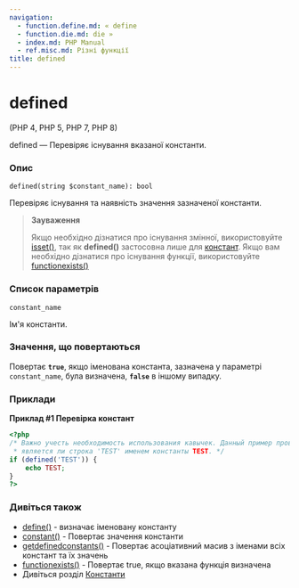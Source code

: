 ```yaml
---
navigation:
  - function.define.md: « define
  - function.die.md: die »
  - index.md: PHP Manual
  - ref.misc.md: Різні функції
title: defined
---
```

# defined

(PHP 4, PHP 5, PHP 7, PHP 8)

defined — Перевіряє існування вказаної константи.

### Опис

```methodsynopsis
defined(string $constant_name): bool
```

Перевіряє існування та наявність значення зазначеної константи.

> **Зауваження**
> 
> Якщо необхідно дізнатися про існування змінної, використовуйте [isset()](function.isset.md), так як **defined()** застосовна лише для [констант](language.constants.md). Якщо вам необхідно дізнатися про існування функції, використовуйте [functionexists()](function.function-exists.md)

### Список параметрів

`constant_name`

Ім'я константи.

### Значення, що повертаються

Повертає **`true`**, якщо іменована константа, зазначена у параметрі `constant_name`, була визначена, **`false`** в іншому випадку.

### Приклади

**Приклад #1 Перевірка констант**

```php
<?php
/* Важно учесть необходимость использования кавычек. Данный пример проверяет,
 * является ли строка 'TEST' именем константы TEST. */
if (defined('TEST')) {
    echo TEST;
}
?>
```

### Дивіться також

-   [define()](function.define.md) - визначає іменовану константу
-   [constant()](function.constant.md) - Повертає значення константи
-   [getdefinedconstants()](function.get-defined-constants.md) - Повертає асоціативний масив з іменами всіх констант та їх значень
-   [functionexists()](function.function-exists.md) - Повертає true, якщо вказана функція визначена
-   Дивіться розділ [Константи](language.constants.md)
